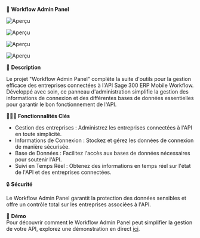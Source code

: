 📱 **Workflow Admin Panel** 

![Aperçu](https://i.ibb.co/TcyXvK7/a.png)

![Aperçu](https://i.ibb.co/P6HDgXZ/w.png)

![Aperçu](https://i.ibb.co/GJSx4Dv/d.png)

![Aperçu](https://i.ibb.co/SBQ97pv/e.png)



📁 **Description**  

Le projet "Workflow Admin Panel" complète la suite d'outils pour la gestion efficace des entreprises connectées à l'API Sage 300 ERP Mobile Workflow. Développé avec soin, ce panneau d'administration simplifie la gestion des informations de connexion et des différentes bases de données essentielles pour garantir le bon fonctionnement de l'API.

🧑🏻‍💼 **Fonctionnalités Clés**  

- Gestion des entreprises : Administrez les entreprises connectées à l'API en toute simplicité.
- Informations de Connexion : Stockez et gérez les données de connexion de manière sécurisée.
- Base de Données : Facilitez l'accès aux bases de données nécessaires pour soutenir l'API.
- Suivi en Temps Réel : Obtenez des informations en temps réel sur l'état de l'API et des entreprises connectées.

🔒 **Sécurité**  

Le Workflow Admin Panel garantit la protection des données sensibles et offre un contrôle total sur les entreprises associées à l'API.

🎁 **Démo**  
Pour découvrir comment le Workflow Admin Panel peut simplifier la gestion de votre API, explorez une démonstration en direct [ici](https://workflow.vbs-solutions.com/).

